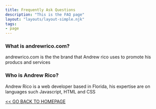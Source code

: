 ```yaml
---
title: Frequently Ask Questions
description: "This is the FAQ page"
layout: "layouts/layout-simple.njk"
tags: 
- page
---
```


### What is andrewrico.com?
andrewrico.com is the the brand that Andrew rico uses to promote his producs and services

### Who is Andrew Rico?
Andrew Rico is a web developer based in Florida, his expertise are on languages such Javascript, HTML and CSS


<a href="/"><< GO BACK TO HOMEPAGE</a>